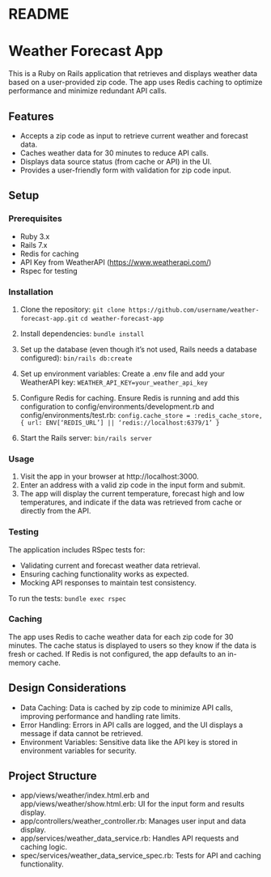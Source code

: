 # README

# Weather Forecast App

This is a Ruby on Rails application that retrieves and displays weather data based on a user-provided zip code. The app uses Redis caching to optimize performance and minimize redundant API calls.

## Features

- Accepts a zip code as input to retrieve current weather and forecast data.
- Caches weather data for 30 minutes to reduce API calls.
- Displays data source status (from cache or API) in the UI.
- Provides a user-friendly form with validation for zip code input.

## Setup

### Prerequisites

- Ruby 3.x
- Rails 7.x
- Redis for caching
- API Key from WeatherAPI (https://www.weatherapi.com/)
- Rspec for testing

### Installation

1. Clone the repository:
`git clone https://github.com/username/weather-forecast-app.git`
`cd weather-forecast-app`

2. Install dependencies:
`bundle install`

3. Set up the database (even though it’s not used, Rails needs a database configured):
`bin/rails db:create`
	
4. Set up environment variables:
Create a .env file and add your WeatherAPI key:
`WEATHER_API_KEY=your_weather_api_key`

5. Configure Redis for caching. Ensure Redis is running and add this configuration to config/environments/development.rb and config/environments/test.rb:
`config.cache_store = :redis_cache_store, { url: ENV[‘REDIS_URL’] || ‘redis://localhost:6379/1’ }`

6. Start the Rails server:
`bin/rails server`

### Usage 

1. Visit the app in your browser at http://localhost:3000.
2. Enter an address with a valid zip code in the input form and submit.
3. The app will display the current temperature, forecast high and low temperatures, and indicate if the data was retrieved from cache or directly from the API.

### Testing

The application includes RSpec tests for:

- Validating current and forecast weather data retrieval.
- Ensuring caching functionality works as expected.
- Mocking API responses to maintain test consistency.

To run the tests:
`bundle exec rspec`

### Caching

The app uses Redis to cache weather data for each zip code for 30 minutes. The cache status is displayed to users so they know if the data is fresh or cached. If Redis is not configured, the app defaults to an in-memory cache.

## Design Considerations

- Data Caching: Data is cached by zip code to minimize API calls, improving performance and handling rate limits.
- Error Handling: Errors in API calls are logged, and the UI displays a message if data cannot be retrieved.
- Environment Variables: Sensitive data like the API key is stored in environment variables for security.

## Project Structure

- app/views/weather/index.html.erb and app/views/weather/show.html.erb: UI for the input form and results display.
- app/controllers/weather_controller.rb: Manages user input and data display.
- app/services/weather_data_service.rb: Handles API requests and caching logic.
- spec/services/weather_data_service_spec.rb: Tests for API and caching functionality.